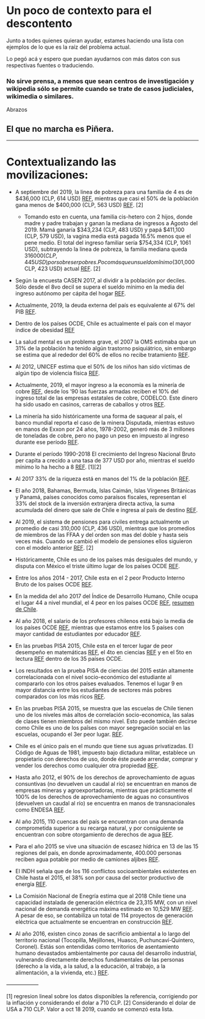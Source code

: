 # Un poco de contexto para el descontento

Junto a todes quienes quieran ayudar, estames haciendo una lista con ejemplos de lo que es la raíz del problema actual.

Lo pegó acá y espero que puedan ayudarnos con más datos con sus respectivas fuentes o traduciendo.

### No sirve prensa, a menos que sean centros de investigación y wikipedia sólo se permite cuando se trate de casos judiciales, wikimedia o similares.

Abrazos

## El que no marcha es Piñera.

---

# **Contextualizando las movilizaciones**:


* A septiembre del 2019, la linea de pobreza para una familia de 4 es de $436,000 (CLP, 614 USD) [REF](http://observatorio.ministeriodesarrollosocial.gob.cl/layout/doc/ipc/Valor_CBA_y_LPs_19.09.pdf), mientras que casi el 50% de la población gana menos de $400,000 (CLP, 563 USD) [REF](http://www.fundacionsol.cl/estudios/losverdaderos-salarios-de-chile-2018/). [2]

    * Tomando esto en cuenta, una familia cis-hetero con 2 hijos, donde madre y padre trabajan y ganan la mediana de ingresos a Agosto del 2019. Mamá ganaría $343,234 (CLP, 483 USD) y papá $411,100 (CLP, 579 USD), la vagina media está pagada 16.5% menos que el pene medio. El total del ingreso familiar sería $754,334 (CLP, 1061 USD), subtrayendo la linea de pobreza, la familia mediana queda $316000 (CLP, 445 USD) por sobre ser pobres. Poco más que un sueldo mînimo ($301,000 CLP, 423 USD) actual [REF](https://ine.cl/prensa/detalle-prensa/2019/08/13/ingreso-laboral-promedio-mensual-en-chile-fue-de-$573.964-en-2018). [2]


* Según la encuesta CASEN 2017, al dividir a la población por deciles. Sólo desde el 8vo decil se supera el sueldo mínimo en la media del ingreso autónomo per cápita del hogar [REF](http://observatorio.ministeriodesarrollosocial.gob.cl/casen-multidimensional/casen/casen_2017.php).

* Actualmente, 2019, la deuda externa del país es equivalente al 67% del PIB [REF](https://www.bcentral.cl/deuda-externa).

* Dentro de los países OCDE, Chile es actualmente el país con el mayor índice de obesidad [REF](https://data.oecd.org/chart/5ILm)

* La salud mental es un problema grave, el 2007 la OMS estimaba que un 31% de la población ha tenido algún trastorno psiquiátrico, sin embargo se estima que al rededor del 60% de ellos no recibe tratamiento [REF](https://www.who.int/mental_health/policy/country/chile/en/).

* Al 2012, UNICEF estima que el 50% de los niños han sido víctimas de algún tipo de violencia física [REF](https://unicef.cl/web/tabla-5-indicadores-para-la-dimension-proteccion/).

* Actualmente, 2019, el mayor ingreso a la economía es la minería de cobre [REF](https://en.wikipedia.org/wiki/Economy_of_Chile#/media/File:Tree_map_export_2009_Chile.jpeg), desde los ’90 las fuerzas armadas reciben el 10% del ingreso total de las empresas estatales de cobre, CODELCO. Este dinero ha sido usado en casinos, carreras de caballos y otros [REF](https://es.wikipedia.org/wiki/Milicogate).

* La minería ha sido históricamente una forma de saquear al país, el banco mundial reporta el caso de la minera Disputada, mientras estuvo en manos de Exxon por 24 años, 1978-2002, generó más de 3 millones de toneladas de cobre, pero no pago un peso en impuesto al ingreso durante ese período [REF](https://siteresources.worldbank.org/INTOGMC/Resources/336099-1156955107170/miningroyaltiespublication.pdf).

* Durante el período 1990-2018 El crecimiento del Ingreso Nacional Bruto per capita a crecido a una tasa de 377 USD por año, mientras el sueldo mínimo lo ha hecho a 8 [REF](https://data.worldbank.org/country/chile). [1][2]

* Al 2017 33% de la riqueza está en manos del 1% de la población [REF](http://www.fundacionsol.cl/2017/07/banco-central-quintil-mas-rico-concentra-72-la-riqueza-chile/).

* El año 2018, Bahamas, Bermuda, Islas Caimán, Islas Vírgenes Británicas y Panamá, países conocidos como paraísos fiscales, representan el 33% del stock de la inversión extranjera directa activa, la suma acumulada del dinero que sale de Chile e ingresa al país de destino [REF](https://si3.bcentral.cl/estadisticas/Principal1/Estudios/SE/BDP/IED.html).

* Al 2019, el sistema de pensiones para civiles entrega actualmente un promedio de casi 310,000 (CLP, 436 USD), mientras que los promedios de miembros de las FFAA y del orden son mas del doble y hasta seis veces más. Cuando se cambió el modelo de pensiones ellos siguieron con el modelo anterior [REF](http://www.fundacionsol.cl/estudios/pensiones-por-la-fuerza-2019/). [2]

* Históricamente, Chile es uno de los países más desiguales del mundo, y disputa con México el triste último lugar de los países OCDE [REF](https://data.oecd.org/chart/5Ivh).

* Entre los años 2014 - 2017, Chile esta en el 2 peor Producto Interno Bruto de los países OCDE [REF](https://data.oecd.org/chart/5IL8).

* En la medida del año 2017 del Índice de Desarrollo Humano, Chile ocupa el lugar 44 a nivel mundial, el 4 peor en los países OCDE [REF](http://hdr.undp.org/en/data), [resumen de Chile](http://hdr.undp.org/en/countries/profiles/CHL).

* Al año 2018, el salario de los profesores chilenos está bajo la media de los países OCDE [REF](https://data.oecd.org/teachers/teachers-salaries.htm), mientras que estamos entre los 5 países con mayor cantidad de estudiantes por educador [REF](https://data.oecd.org/chart/5IGj).

* En las pruebas PISA 2015, Chile esta en el tercer lugar de peor desempeño en matemáticas [REF](https://data.oecd.org/chart/5IGk), el 4to en ciencias [REF](https://data.oecd.org/chart/5IGm) y en el 5to en lectura [REF](https://data.oecd.org/chart/5IKW) dentro de los 35 países OCDE.

* Los resultados en la prueba PISA de ciencias del 2015 están altamente correlacionada con el nivel socio-económico del estudiante al compararlo con los otros países evaluados. Tenemos el lugar 9 en mayor distancia entre los estudiantes de sectores más pobres comparados con los más ricos [REF](http://gpseducation.oecd.org/CountryProfile?primaryCountry=CHL&treshold=10&topic=PI).

* En las pruebas PISA 2015, se muestra que las escuelas de Chile tienen uno de los niveles más altos de correlación socio-economica, las salas de clases tienen miembros del mismo nivel. Esto puede también decirse como Chile es uno de los paîses con mayor segregación social en las escuelas, ocupando el 3er peor lugar. [REF](http://gpseducation.oecd.org/CountryProfile?primaryCountry=CHL&treshold=10&topic=PI).

* Chile es el único país en el mundo que tiene sus aguas privatizadas. El Código de Aguas de 1981, impuesto bajo dictadura militar, establece un propietario con derechos de uso, donde éste puede arrendar, comprar y vender los derechos como cualquier otra propiedad [REF](https://www.leychile.cl/Navegar?idNorma=5605).

* Hasta año 2012, el 90% de los derechos de aprovechamiento de aguas consuntivas (no devuelven un caudal al río) se encuentran en manos de empresas mineras y agroexportadoras, mientras que prácticamente el 100% de los derechos de aprovechamiento de aguas no consuntivos (devuelven un caudal al río) se encuentra en manos de transnacionales como ENDESA [REF](https://ciperchile.cl/2012/02/17/la-privatizacion-de-las-aguas-en-chile-viola-los-derechos-humanos/).

* Al año 2015, 110 cuencas del país se encuentran con una demanda comprometida superior a su recarga natural, y por consiguiente se encuentran con sobre otorgamiento de derechos de agua [REF](https://www.interior.gob.cl/media/2015/04/recursos_hidricos.pdf).

* Para el año 2015 se vive una situación de escasez hídrica en 13 de las 15 regiones del país, en donde aproximadamente, 400.000 personas reciben agua potable por medio de camiones aljibes [REF](https://www.interior.gob.cl/media/2015/04/recursos_hidricos.pdf).

* El INDH señala que de los 116 conflictos socioambientales existentes en Chile hasta el 2015, el 38% son por causa del sector productivo de energía [REF](mapaconflictos.indh.cl).

* La Comisión Nacional de Enegría estima que al 2018 Chile tiene una capacidad instalada de generación eléctrica de 23,315 MW, con un nivel nacional de demanda energética máxima estimado en 10,529 MW [REF](https://www.cne.cl/wp-content/uploads/2019/04/Anuario-CNE-2018.pdf). A pesar de eso, se contabiliza un total de 114 proyectos de generación eléctrica que actualmente se encuentran en construcción [REF](https://mapaconflictos.indh.cl).

* Al año 2016, existen cinco zonas de sacrificio ambiental a lo largo del territorio nacional (Tocopilla, Mejillones, Huasco, Puchuncaví-Quintero, Coronel). Estás son entendidas como territorios de asentamiento humano devastados ambientalmente por causa del desarrollo industrial, vulnerando directamente derechos fundamentales de las personas (derecho a la vida, a la salud, a la educación, al trabajo, a la alimentación, a la vivienda, etc.)
[REF](https://www.terram.cl/2016/02/infografias-conoce-las-zonas-de-sacrificio-ambiental-del-pais-2/).


——————

[1] regresion lineal sobre los datos disponibles la referencia, corrigiendo por la inflación y considerando el dolar a 710 CLP.
[2] Considerando el dolar de USA a 710 CLP. Valor a oct 18 2019, cuando se comenzó esta lista.

